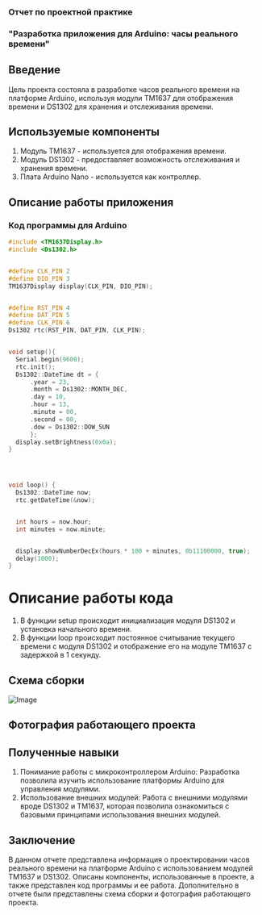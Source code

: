 ### Отчет по проектной практике 
### "Разработка приложения для Arduino: часы реального времени"

## Введение ##
Цель проекта состояла в разработке часов реального времени на платформе Arduino, используя модули TM1637 для отображения времени и DS1302 для хранения и отслеживания времени.

## Используемые компоненты
1. Модуль TM1637 - используется для отображения времени.
2. Модуль DS1302 - предоставляет возможность отслеживания и хранения времени.
3. Плата Arduino Nano - используется как контроллер.

## Описание работы приложения
### Код программы для Arduino
```c
#include <TM1637Display.h>
#include <Ds1302.h>


#define CLK_PIN 2    
#define DIO_PIN 3    
TM1637Display display(CLK_PIN, DIO_PIN);


#define RST_PIN 4    
#define DAT_PIN 5  
#define CLK_PIN 6  
Ds1302 rtc(RST_PIN, DAT_PIN, CLK_PIN);


void setup(){
  Serial.begin(9600);
  rtc.init();
  Ds1302::DateTime dt = {
      .year = 23,
      .month = Ds1302::MONTH_DEC,
      .day = 10,
      .hour = 13,
      .minute = 00,
      .second = 00,
      .dow = Ds1302::DOW_SUN
      };
  display.setBrightness(0x0a);
}




void loop() {
  Ds1302::DateTime now;
  rtc.getDateTime(&now);


  int hours = now.hour;
  int minutes = now.minute;


  display.showNumberDecEx(hours * 100 + minutes, 0b11100000, true);
  delay(1000);  
}
```
# Описание работы кода
1. В функции setup происходит инициализация модуля DS1302 и установка начального времени.
2. В функции loop происходит постоянное считывание текущего времени с модуля DS1302 и отображение его на модуле TM1637 с задержкой в 1 секунду.

## Схема сборки 
![Image](https://github.com/marymonk/Clock_project/raw/image.png)
## Фотография работающего проекта

## Полученные навыки
1. Понимание работы с микроконтроллером Arduino: Разработка позволила изучить использование платформы Arduino для управления модулями.
2. Использование внешних модулей: Работа с внешними модулями вроде DS1302 и TM1637, которая позволила ознакомиться с базовыми принципами использования внешних модулей.

## Заключение
В данном отчете представлена информация о проектировании часов реального времени на платформе Arduino с использованием модулей TM1637 и DS1302. Описаны компоненты, использованные в проекте, а также представлен код программы и ее работа. Дополнительно в отчете были представлены схема сборки и фотография работающего проекта.


